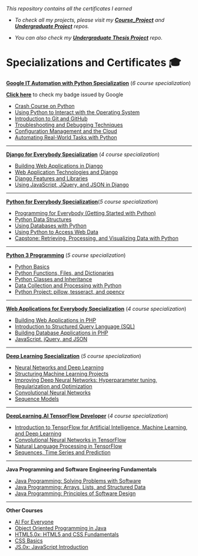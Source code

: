 *This repository contains all the certificates I earned*

* *To check all my projects, please visit my **[Course_Project](https://github.com/JoyKrishan/Joy-s_Course_Projects)** and **[Undergraduate Project](https://github.com/JoyKrishan/Undergraduate-Projects)** repos.*

* *You can also check my **[Undergraduate Thesis Project](https://github.com/JoyKrishan/Classifying-Audio-Signal-Using-Different-Spectra-Features)** repo.*


# Specializations and Certificates :mortar_board:

[**Google IT Automation with Python Specialization**](https://www.coursera.org/account/accomplishments/specialization/certificate/HMDHC82TCBAR) (*6 course specialization*)

[**Click here**](https://www.youracclaim.com/badges/43df27b5-fa44-4562-89ce-74cb0722ace5) to check my badge issued by Google

* [Crash Course on Python](https://www.coursera.org/account/accomplishments/certificate/EU6WVG4P3REH)  
* [Using Python to Interact with the Operating System](https://www.coursera.org/account/accomplishments/certificate/VTQ28BMV6HAG) 
* [Introduction to Git and GitHub](https://www.coursera.org/account/accomplishments/certificate/Y3E3SA472YA7)
* [Troubleshooting and Debugging Techniques](https://www.coursera.org/account/accomplishments/certificate/WQTD4BHE4UNF)
* [Configuration Management and the Cloud](https://www.coursera.org/account/accomplishments/certificate/PN7EME5DZ8TH)
* [Automating Real-World Tasks with Python](https://www.coursera.org/account/accomplishments/certificate/QLNWTVJEKBRT)
___
[**Django for Everybody Specialization**](https://www.coursera.org/account/accomplishments/specialization/certificate/NQ3S8GPPD35Q) (*4 course specialization*)

* [Building Web Applications in Django](https://www.coursera.org/account/accomplishments/certificate/6BFKFHVSKEXH)
* [Web Application Technologies and Django](https://www.coursera.org/account/accomplishments/certificate/2Y6RQBE8JEQ9)
* [Django Features and Libraries](https://www.coursera.org/account/accomplishments/certificate/PYLLA8MVUJ5Q)
* [Using JavaScript, JQuery, and JSON in Django](https://www.coursera.org/account/accomplishments/certificate/P62BCXRP6J62)

___
[**Python for Everybody Specialization**](https://www.coursera.org/account/accomplishments/specialization/certificate/KXEQYMS7C2LN)(*5 course specialization*)

* [Programming for Everybody (Getting Started with Python)](https://www.coursera.org/account/accomplishments/certificate/U6PVMMVGGB4H)
* [Python Data Structures](https://www.coursera.org/account/accomplishments/certificate/D4MVMVWCPYGX)
* [Using Databases with Python](https://www.coursera.org/account/accomplishments/certificate/3PHQW89K3H4K)
* [Using Python to Access Web Data](https://www.coursera.org/account/accomplishments/certificate/J2UFUZTUNPRJ)
* [Capstone: Retrieving, Processing, and Visualizing Data with Python](https://www.coursera.org/account/accomplishments/certificate/DSQR6UR32QKQ) 

___
[**Python 3 Programming**](https://www.coursera.org/account/accomplishments/specialization/certificate/92G64MQVRC23) (*5 course specialization*)

* [Python Basics](https://www.coursera.org/account/accomplishments/certificate/XBCT6GZJQMKZ)
* [Python Functions, Files, and Dictionaries](https://www.coursera.org/account/accomplishments/certificate/Y8G74MSSDY2A)
* [Python Classes and Inheritance](https://www.coursera.org/account/accomplishments/certificate/6L5WU6RNB6FB)
* [Data Collection and Processing with Python](https://www.coursera.org/account/accomplishments/certificate/U8VVSZJWN65E)
* [Python Project: pillow, tesseract, and opencv](https://www.coursera.org/account/accomplishments/certificate/M5SL9FKKJJW7) 

___
[**Web Applications for Everybody Specialization**](https://www.coursera.org/account/accomplishments/specialization/certificate/2PXKPRF52844) (*4 course specialization*)

* [Building Web Applications in PHP](https://www.coursera.org/account/accomplishments/certificate/NHNKC3PEM9MW)
* [Introduction to Structured Query Language (SQL)](https://www.coursera.org/account/accomplishments/certificate/UGSDKECGQ4ZY) 
* [Building Database Applications in PHP](https://www.coursera.org/account/accomplishments/certificate/LGSL5XTE7NFA)
* [JavaScript, jQuery, and JSON](https://www.coursera.org/account/accomplishments/verify/EGM3EZCG73GD) 

___
[**Deep Learning Specialization**](https://www.coursera.org/account/accomplishments/specialization/certificate/RV2LFXKVEKZ5) (*5 course specialization*)

* [Neural Networks and Deep Learning](https://www.coursera.org/account/accomplishments/certificate/7GXHVBJR7BV7) 
* [Structuring Machine Learning Projects](https://www.coursera.org/account/accomplishments/certificate/52RELUKKWT2Z) 
* [Improving Deep Neural Networks: Hyperparameter tuning, Regularization and Optimization](https://www.coursera.org/account/accomplishments/certificate/M292FGAUQ2L5)
* [Convolutional Neural Networks](https://www.coursera.org/account/accomplishments/certificate/LKVNJYJUY8YT)
* [Sequence Models](https://www.coursera.org/account/accomplishments/certificate/T52ALETN5E8P) 

___
[**DeepLearning.AI TensorFlow Developer**](https://www.coursera.org/account/accomplishments/specialization/certificate/UABZ3HJZK5CA) (*4 course specialization*)

* [Introduction to TensorFlow for Artificial Intelligence, Machine Learning, and Deep Learning](https://www.coursera.org/account/accomplishments/certificate/5PVXEA46U2VP)
* [Convolutional Neural Networks in TensorFlow](https://www.coursera.org/account/accomplishments/certificate/MEZ4EUFCMVNZ)
* [Natural Language Processing in TensorFlow](https://www.coursera.org/account/accomplishments/certificate/6ZA3AA4CR3MA)
* [Sequences, Time Series and Prediction](https://www.coursera.org/account/accomplishments/certificate/2D6MXH4P76NR)

___
**Java Programming and Software Engineering Fundamentals**

* [Java Programming: Solving Problems with Software](https://www.coursera.org/account/accomplishments/certificate/PQ5LDR7968PN)
* [Java Programming: Arrays, Lists, and Structured Data](https://www.coursera.org/account/accomplishments/certificate/ZETYWXAYMNTV)
* [Java Programming: Principles of Software Design](https://www.coursera.org/account/accomplishments/certificate/XRDXG2K8LHCQ)

___
**Other Courses**

* [AI For Everyone](https://www.coursera.org/account/accomplishments/certificate/5CQD3RC85EAN)
* [Object Oriented Programming in Java](https://www.coursera.org/account/accomplishments/certificate/YNUB9ZS2W5WD) 
* [HTML5.0x: HTML5 and CSS Fundamentals](https://courses.edx.org/certificates/9dd21096d55d42e9905704f44d223d55)
* [CSS Basics](https://courses.edx.org/certificates/4ade23c5502b4213b85450b0515a1b4b) 
* [JS.0x: JavaScript Introduction](https://courses.edx.org/certificates/c5725f552b6c4dbda040357e9e9cb13a)










